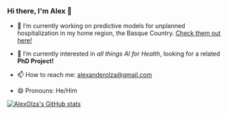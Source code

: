 ### Hi there, I'm Alex 👋


- 🔭 I’m currently working on predictive models for unplanned hospitalization in my home region, the Basque Country. [Check them out here!](https://github.com/AlexOlza/estratificacion)
- 🌱 I’m currently interested in *all things AI for Health*, looking for a related **PhD Project!**
 
- 📫 How to reach me: alexanderolza@gmail.com
- 😄 Pronouns: He/Him

[![AlexOlza's GitHub stats](https://github-readme-stats.vercel.app/api?username=AlexOlza&show_icons=true&theme=radical&count_private=true&hide=stars)](https://github.com//github-readme-stats)
<!--
- :page_with_curl: Check out my resume
- ⚡ Fun fact: ...
-->
